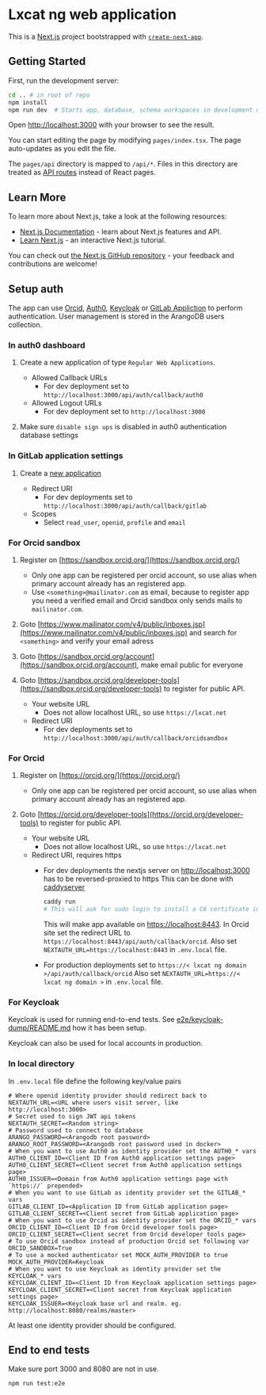 # Lxcat ng web application

This is a [Next.js](https://nextjs.org/) project bootstrapped with [`create-next-app`](https://github.com/vercel/next.js/tree/canary/packages/create-next-app).

## Getting Started

First, run the development server:

```bash
cd .. # in root of repo
npm install
npm run dev  # Starts app, database, schema workspaces in development mode
```

Open [http://localhost:3000](http://localhost:3000) with your browser to see the result.

You can start editing the page by modifying `pages/index.tsx`. The page auto-updates as you edit the file.

The `pages/api` directory is mapped to `/api/*`. Files in this directory are treated as [API routes](https://nextjs.org/docs/api-routes/introduction) instead of React pages.

## Learn More

To learn more about Next.js, take a look at the following resources:

- [Next.js Documentation](https://nextjs.org/docs) - learn about Next.js features and API.
- [Learn Next.js](https://nextjs.org/learn) - an interactive Next.js tutorial.

You can check out [the Next.js GitHub repository](https://github.com/vercel/next.js/) - your feedback and contributions are welcome!

## Setup auth

The app can use [Orcid](https://orcid.org), [Auth0](https://auth0.com/), [Keycloak](http://www.keycloak.org/) or [GitLab Appliction](https://gitlab.com/-/profile/applications) to perform authentication. User management is stored in the ArangoDB users collection.

### In auth0 dashboard

1. Create a new application of type `Regular Web Applications`.

    - Allowed Callback URLs
        - For dev deployment set to `http://localhost:3000/api/auth/callback/auth0`
    - Allowed Logout URLs
        - For dev deployment set to `http://localhost:3000`

2. Make sure `disable sign ups` is disabled in auth0 authentication database settings

### In GitLab application settings

1. Create a [new application](https://gitlab.com/-/profile/applications)

    - Redirect URI
        - For dev deployments set to `http://localhost:3000/api/auth/callback/gitlab`
    - Scopes
        - Select `read_user`, `openid`, `profile` and `email`

### For Orcid sandbox

1. Register on [https://sandbox.orcid.org/](https://sandbox.orcid.org/)

    - Only one app can be registered per orcid account, so use alias when primary account already has an registered app.
    - Use `<something>@mailinator.com` as email, because to register app you need a verified email and Orcid sandbox only sends mails to `mailinator.com`.

2. Goto [https://www.mailinator.com/v4/public/inboxes.jsp](https://www.mailinator.com/v4/public/inboxes.jsp) and search for `<something>` and verify your email adress
3. Goto [https://sandbox.orcid.org/account](https://sandbox.orcid.org/account), make email public for everyone
4. Goto [https://sandbox.orcid.org/developer-tools](https://sandbox.orcid.org/developer-tools) to register for public API.

    - Your website URL
        - Does not allow localhost URL, so use `https://lxcat.net`
    - Redirect URI
        - For dev deployments set to `http://localhost:3000/api/auth/callback/orcidsandbox`

### For Orcid

1. Register on [https://orcid.org/](https://orcid.org/)

    - Only one app can be registered per orcid account, so use alias when primary account already has an registered app.

2. Goto [https://orcid.org/developer-tools](https://orcid.org/developer-tools) to register for public API.

    - Your website URL
        - Does not allow localhost URL, so use `https://lxcat.net`
    - Redirect URI, requires https
        - For dev deployments the nextjs server on <http://localhost:3000> has to be reversed-proxied to https
            This can be done with [caddyserver](https://caddyserver.com/)

            ```sh
            caddy run
            # This will ask for sudo login to install a CA certificate into local trust store so browser trusts the URL
            ```

            This will make app available on [https://localhost:8443](https://localhost:8443).
            In Orcid site set the redirect URL to `https://localhost:8443/api/auth/callback/orcid`.
            Also set `NEXTAUTH_URL=https://localhost:8443` in `.env.local` file.
        - For production deployments set to `https://< lxcat ng domain >/api/auth/callback/orcid`
            Also set `NEXTAUTH_URL=https://< lxcat ng domain >` in `.env.local` file.

### For Keycloak

Keycloak is used for running end-to-end tests. See [e2e/keycloak-dump/README.md](e2e/keycloak-dump/README.md) how it has been setup.

Keycloak can also be used for local accounts in production.

### In local directory

In `.env.local` file define the following key/value pairs

```env
# Where openid identity provider should redirect back to
NEXTAUTH_URL=<URL where users visit server, like http://localhost:3000>
# Secret used to sign JWT api tokens
NEXTAUTH_SECRET=<Random string>
# Password used to connect to database
ARANGO_PASSWORD=<Arangodb root password>
ARANGO_ROOT_PASSWORD=<Arangodb root password used in docker>
# When you want to use Auth0 as identity provider set the AUTH0_* vars
AUTH0_CLIENT_ID=<Client ID from Auth0 application settings page>
AUTH0_CLIENT_SECRET=<Client secret from Auth0 application settings page>
AUTH0_ISSUER=<Domain from Auth0 application settings page with `https://` prepended>
# When you want to use GitLab as identity provider set the GITLAB_* vars
GITLAB_CLIENT_ID=<Application ID from GitLab application page>
GITLAB_CLIENT_SECRET=<Client secret from GitLab application page>
# When you want to use Orcid as identity provider set the ORCID_* vars
ORCID_CLIENT_ID=<Client ID from Orcid developer tools page>
ORCID_CLIENT_SECRET=<Client secret from Orcid developer tools page>
# To use Orcid sandbox instead of production Orcid set following var
ORCID_SANDBOX=True
# To use a mocked authenticator set MOCK_AUTH_PROVIDER to true
MOCK_AUTH_PROVIDER=Keycloak
# When you want to use Keycloak as identity provider set the KEYCLOAK_* vars
KEYCLOAK_CLIENT_ID=<Client ID from Keycloak application settings page>
KEYCLOAK_CLIENT_SECRET=<Client secret from Keycloak application settings page>
KEYCLOAK_ISSUER=<Keycloak base url and realm. eg. http://localhost:8080/realms/master>
```

At least one identity provider should be configured.

## End to end tests

Make sure port 3000 and 8080 are not in use.

```shell
npm run test:e2e
```
